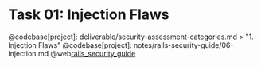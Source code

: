 # Task 01: Injection Flaws

@codebase[project]: deliverable/security-assessment-categories.md > "1. Injection Flaws"
@codebase[project]: notes/rails-security-guide/06-injection.md
@web[rails_security_guide](https://guides.rubyonrails.org/v7.1/security.html)